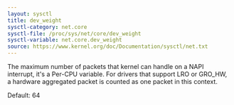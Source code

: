```yaml
---
layout: sysctl
title: dev_weight
sysctl-category: net.core
sysctl-file: /proc/sys/net/core/dev_weight
sysctl-variable: net.core.dev_weight
source: https://www.kernel.org/doc/Documentation/sysctl/net.txt
---
```


The maximum number of packets that kernel can handle on a NAPI interrupt,
it's a Per-CPU variable. For drivers that support LRO or GRO_HW, a hardware
aggregated packet is counted as one packet in this context.

Default: 64

